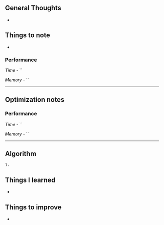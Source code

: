 ## General Thoughts
- 

## Things to note
- 

### Performance

*Time* - ``

*Memory* - ``

---

## Optimization notes

### Performance

*Time* - ``

*Memory* - ``

---

## Algorithm
```
1. 
```
## Things I learned
- 

## Things to improve
-